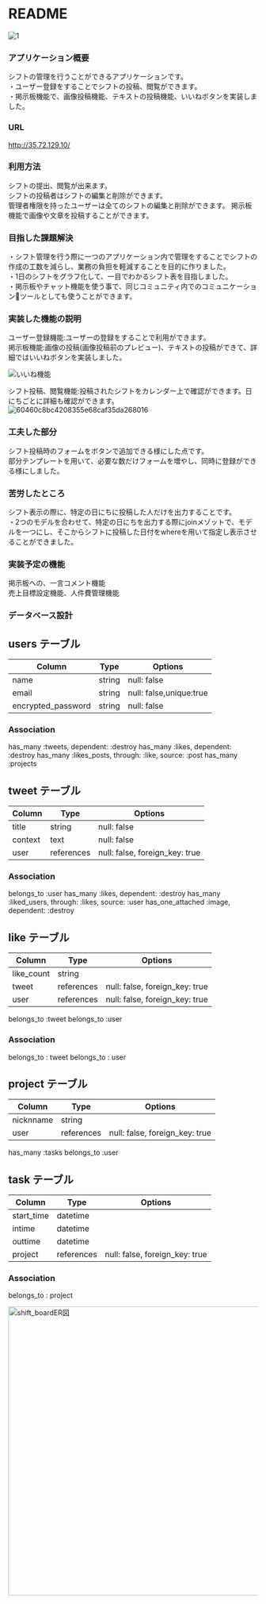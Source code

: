 # README

![1](https://user-images.githubusercontent.com/75416155/107018114-5cf92100-67e3-11eb-8a9b-9f5c89a99484.png)


### アプリケーション概要
 シフトの管理を行うことができるアプリケーションです。    
 ・ユーザー登録をすることでシフトの投稿、閲覧ができます。  
 ・掲示板機能で、画像投稿機能、テキストの投稿機能、いいねボタンを実装しました。  

### URL

http://35.72.129.10/


### 利用方法
 シフトの提出、閲覧が出来ます。  
 シフトの投稿者はシフトの編集と削除ができます。  
 管理者権限を持ったユーザーは全てのシフトの編集と削除ができます。
 掲示板機能で画像や文章を投稿することができます。  

### 目指した課題解決
 ・シフト管理を行う際に一つのアプリケーション内で管理をすることでシフトの作成の工数を減らし、業務の負担を軽減することを目的に作りました。  
 ・1日のシフトをグラフ化して、一目でわかるシフト表を目指しました。  
 ・掲示板やチャット機能を使う事で、同じコミュニティ内でのコミュニケーションツールとしても使うことができます。  

### 実装した機能の説明
 ユーザー登録機能:ユーザーの登録をすることで利用ができます。  
 掲示板機能:画像の投稿(画像投稿前のプレビュー)、テキストの投稿ができて、詳細ではいいねボタンを実装しました。  

![いいね機能](https://user-images.githubusercontent.com/75416155/107020401-2bce2000-67e6-11eb-9a97-078152fd538c.gif)

 シフト投稿、閲覧機能:投稿されたシフトをカレンダー上で確認ができます。日にちごとに詳細も確認ができます。  
 ![60460c8bc4208355e68caf35da268016](https://user-images.githubusercontent.com/75416155/107018483-d42eb500-67e3-11eb-8b20-3febf28b5106.gif)

### 工夫した部分
シフト投稿時のフォームをボタンで追加できる様にした点です。  
部分テンプレートを用いて、必要な数だけフォームを増やし、同時に登録ができる様にしました。  

### 苦労したところ
シフト表示の際に、特定の日にちに投稿した人だけを出力することです。  
・2つのモデルを合わせて、特定の日にちを出力する際にjoinメゾットで、モデルを一つにし、そこからシフトに投稿した日付をwhereを用いて指定し表示させることができました。  

### 実装予定の機能

掲示板への、一言コメント機能  
売上目標設定機能、人件費管理機能  

### データベース設計


## users テーブル

| Column              | Type    | Options                |
| ------------------- | ------- | ---------------------- |
| name                | string  | null: false            |
| email               | string  | null: false,unique:true|
| encrypted_password  | string  | null: false            |

### Association

   has_many :tweets, dependent: :destroy
   has_many :likes, dependent: :destroy
   has_many :likes_posts, through: :like, source: :post
   has_many :projects

## tweet テーブル

| Column              | Type       | Options                        |
| ------------------- | ---------- | ------------------------------ |
| title               | string     | null: false                    |
| context             | text       | null: false                    |
| user                | references | null: false, foreign_key: true |



### Association

belongs_to :user
has_many :likes,  dependent: :destroy
has_many :liked_users, through: :likes, source: :user
has_one_attached :image,  dependent: :destroy

## like テーブル

| Column              | Type       | Options                        |
| ------------------- | ---------- | ------------------------------ |
| like_count          | string     |                                |
| tweet               | references | null: false, foreign_key: true |
| user                | references | null: false, foreign_key: true |

  belongs_to :tweet
  belongs_to :user

### Association

belongs_to : tweet
belongs_to : user


## project テーブル

| Column                 | Type       | Options                        |
| ---------------------- | ---------- | ------------------------------ |
| nicknname              | string     |                                |
| user                   | references | null: false, foreign_key: true |

  has_many :tasks
  belongs_to :user

## task テーブル

| Column                 | Type       | Options                        |
| ---------------------- | ---------- | ------------------------------ |
| start_time             | datetime   |                                |
| intime                 | datetime   |                                |
| outtime                | datetime   |                                |
| project                | references | null: false, foreign_key: true |

### Association

belongs_to : project

<img width="583" alt="shift_boardER図" src="https://user-images.githubusercontent.com/75416155/107021185-30df9f00-67e7-11eb-9c68-f73fded605ac.png">
